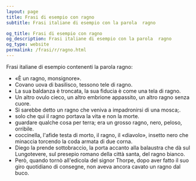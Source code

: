 ```yaml
---
layout: page
title: Frasi di esempio con ragno 
subtitle: Frasi italiane di esempio con la parola  ragno

og_title: Frasi di esempio con ragno 
og_description: Frasi italiane di esempio con la parola  ragno
og_type: website
permalink: /frasi/r/ragno.html
---
```


Frasi italiane di esempio contenenti la parola ragno:


- «È un ragno, monsignore».
- Covano uova di basilisco, tessono tele di ragno.
- La sua baldanza è troncata, la sua fiducia è come una tela di ragno.
- Un altro ovulo cieco, un altro embrione appassito, un altro ragno senza cuore.
- Si sarebbe detto un ragno che veniva a impadronirsi di una mosca;.
- solo che qui il ragno portava la vita e non la morte.
- guardare qualche cosa per terra; era un grosso ragno, nero, peloso, orribile.
- coccinella, l'afide testa di morto, il ragno, il «diavolo», insetto nero che minaccia torcendo la coda armata di due corna.
- Diego la prende sottobraccio, la porta accanto alla balaustra che dà sul Lungotevere, sul presepio romano della città santa, del ragno bianco.
- Però, quando tornò all'edicola del signor Thorpe, dopo aver fatto il suo giro quotidiano di consegne, non aveva ancora cavato un ragno dal buco.
